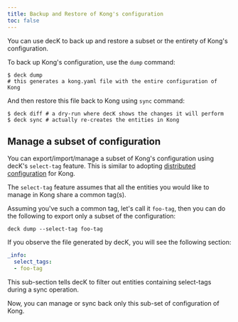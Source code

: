 ```yaml
---
title: Backup and Restore of Kong's configuration
toc: false
---
```


You can use decK to back up and restore a subset or the entirety of
Kong's configuration.

To back up Kong's configuration, use the `dump` command:

```shell
$ deck dump
# this generates a kong.yaml file with the entire configuration of Kong
```

And then restore this file back to Kong using `sync` command:

```shell
$ deck diff # a dry-run where decK shows the changes it will perform
$ deck sync # actually re-creates the entities in Kong
```

## Manage a subset of configuration

You can export/import/manage a subset of Kong's configuration using decK's
`select-tag` feature. This is similar to adopting
[distributed configuration](/deck/guides/distributed-configuration) for Kong.

The `select-tag` feature assumes that all the entities you would like to manage
in Kong share a common tag(s).

Assuming you've such a common tag, let's call it `foo-tag`, then you can
do the following to export only a subset of the configuration:

```
deck dump --select-tag foo-tag
```

If you observe the file generated by decK, you will see the following section:

```yaml
_info:
  select_tags:
  - foo-tag
```

This sub-section tells decK to filter out entities containing select-tags during
a sync operation.

Now, you can manage or sync back only this sub-set of configuration of Kong.
